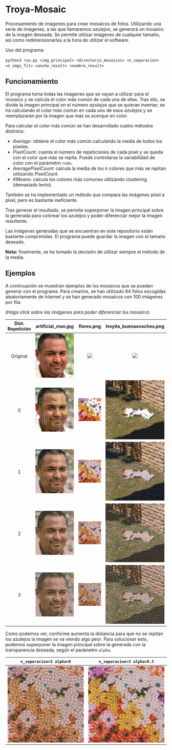 # Troya-Mosaic
Procesamiento de imágenes para crear mosaicos de fotos. Utilizando una serie de imágenes, a las que llamaremos *azulejos*, se generará un mosaico de la imagen deseada. Se permite utilizar imágenes de cualquier tamaño, así como redimensionarlas a la hora de utilizar el software.

Uso del programa:

`python3 run.py <img_principal> <directorio_mosaicos> <n_separacion> <n_imgs_fil> <ancho_result> <nombre_result>`


## Funcionamiento
El programa toma todas las imágenes que se vayan a utilizar para el mosaico y se calcula el color más común de cada una de ellas. Tras ello, se divide la imagen principal en el número *azulejos* que se quieran insertar; se irá calculando el color más común en cada uno de esos *azulejos* y se reemplazarán por la imagen que más se acerque en color.

Para calcular el color más común se han desarrollado cuatro métodos distintos:
- *Average*: obtiene el color más común calculando la media de todos los píxeles.
- *PixelCount*: cuenta el número de repeticiones de cada píxel y se queda con el color que más se repita. Puede controlarse la variabilidad de color con el parámetro `redu`.
- *AveragePixelCount*: calcula la media de los *n* colores que más se repitan utilizando *PixelCount*.
- *KMeans*: calcula los colores más comunes utilizando clustering (demasiado lento).

También se ha implementado un método que compara las imágenes píxel a píxel, pero es bastante ineficiente.

Tras generar el resultado, se permite superponer la imagen principal sobre la generada para colorear los azulejos y poder diferenciar mejor la imagen resultante.

Las imágenes generadas que se encuentran en este repositorio están bastante comprimidas. El programa puede guardar la imagen con el tamaño deseado.

**Nota:** finalmente, se ha tomado la decisión de utilizar siempre el método de la media.


## Ejemplos

A continuación se muestran ejemplos de los mosaicos que se pueden generar con el programa. Para crearlos, se han utilizado 64 fotos escogidas aleatoriamente de internet y se han generado mosaicos con 100 imágenes por fila.

(*Haga click sobre las imágenes para poder diferenciar los mosaico*)

Dist. Repetición            | artificial_man.jpg  | flores.png | troyita_buenasnoches.png
:-------------------------:|:-------------------------:|:-------------------------:|:-------------------------:
Original | <img src="images/artificial_man.jpg" width="350"/>  |  <img src="images/flores.png" width="350"/>  | <img src="images/troyita_buenasnoches.png" width="350"/> 
0 | <img src="results/mosaic_64_rep_0/artificial_man_100.jpg" width="350"/>  |  <img src="results/mosaic_64_rep_0/flores_100.jpg" width="350"/> | <img src="results/mosaic_64_rep_0/troyita_buenasnoches_100.jpg" width="350"/>
1 | <img src="results/mosaic_64_rep_1/artificial_man_100.jpg" width="350"/>  |  <img src="results/mosaic_64_rep_1/flores_100.jpg" width="350"/> | <img src="results/mosaic_64_rep_1/troyita_buenasnoches_100.jpg" width="350"/>
2 | <img src="results/mosaic_64_rep_2/artificial_man_100.jpg" width="350"/>  |  <img src="results/mosaic_64_rep_2/flores_100.jpg" width="350"/> | <img src="results/mosaic_64_rep_2/troyita_buenasnoches_100.jpg" width="350"/>
3 | <img src="results/mosaic_64_rep_3/artificial_man_100.jpg" width="350"/>  |  <img src="results/mosaic_64_rep_3/flores_100.jpg" width="350"/> | <img src="results/mosaic_64_rep_3/troyita_buenasnoches_100.jpg" width="350"/>

Como podemos ver, conforme aumenta la distancia para que no se repitan los azulejos la imagen se va viendo algo peor. Para solucionar esto, podemos superponer la imagen principal sobre la generada con la transparencia deseada, según el parámetro `alpha`.

`n_separacion=3 alpha=0`           | `n_separacion=3 alpha=0.3`
:-------------------------:|:-------------------------:
<img src="results/mosaic_64_rep_3/flores_100.jpg" width="350"/> | <img src="results/mosaic_64_rep_3_overlay/flores_100.jpg_overlay.jpg" width="350"/> 
